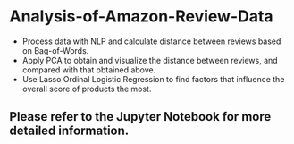 # Analysis-of-Amazon-Review-Data

- Process data with NLP and calculate distance between reviews based on Bag-of-Words.
- Apply PCA to obtain and visualize the distance between reviews, and compared with that obtained above.
- Use Lasso Ordinal Logistic Regression to find factors that influence the overall score of products the most.

## Please refer to the Jupyter Notebook for more detailed information.

